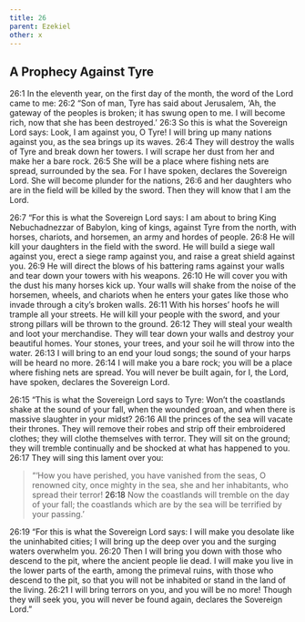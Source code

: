```yaml
---
title: 26
parent: Ezekiel
other: x
---
```


## A Prophecy Against Tyre

<a name="26:1">26:1</a> In the eleventh year, on the first day of the month, the word of the Lord came to me: <a name="26:2">26:2</a> “Son of man, Tyre has said about Jerusalem, ‘Ah, the gateway of the peoples is broken; it has swung open to me. I will become rich, now that she has been destroyed.’ <a name="26:3">26:3</a> So this is what the Sovereign Lord says: Look, I am against you, O Tyre! I will bring up many nations against you, as the sea brings up its waves. <a name="26:4">26:4</a> They will destroy the walls of Tyre and break down her towers. I will scrape her dust from her and make her a bare rock. <a name="26:5">26:5</a> She will be a place where fishing nets are spread, surrounded by the sea. For I have spoken, declares the Sovereign Lord. She will become plunder for the nations, <a name="26:6">26:6</a> and her daughters who are in the field will be killed by the sword. Then they will know that I am the Lord.

<a name="26:7">26:7</a> “For this is what the Sovereign Lord says: I am about to bring King Nebuchadnezzar of Babylon, king of kings, against Tyre from the north, with horses, chariots, and horsemen, an army and hordes of people. <a name="26:8">26:8</a> He will kill your daughters in the field with the sword. He will build a siege wall against you, erect a siege ramp against you, and raise a great shield against you. <a name="26:9">26:9</a> He will direct the blows of his battering rams against your walls and tear down your towers with his weapons. <a name="26:10">26:10</a> He will cover you with the dust his many horses kick up. Your walls will shake from the noise of the horsemen, wheels, and chariots when he enters your gates like those who invade through a city’s broken walls. <a name="26:11">26:11</a> With his horses’ hoofs he will trample all your streets. He will kill your people with the sword, and your strong pillars will be thrown to the ground. <a name="26:12">26:12</a> They will steal your wealth and loot your merchandise. They will tear down your walls and destroy your beautiful homes. Your stones, your trees, and your soil he will throw into the water. <a name="26:13">26:13</a> I will bring to an end your loud songs; the sound of your harps will be heard no more. <a name="26:14">26:14</a> I will make you a bare rock; you will be a place where fishing nets are spread. You will never be built again, for I, the Lord, have spoken, declares the Sovereign Lord.

<a name="26:15">26:15</a> “This is what the Sovereign Lord says to Tyre: Won’t the coastlands shake at the sound of your fall, when the wounded groan, and when there is massive slaughter in your midst? <a name="26:16">26:16</a> All the princes of the sea will vacate their thrones. They will remove their robes and strip off their embroidered clothes; they will clothe themselves with terror. They will sit on the ground; they will tremble continually and be shocked at what has happened to you. <a name="26:17">26:17</a> They will sing this lament over you:

> “‘How you have perished, you have vanished from the seas,
> O renowned city, once mighty in the sea,
> she and her inhabitants, who spread their terror!
> <a name="26:18">26:18</a> Now the coastlands will tremble
> on the day of your fall;
> the coastlands which are by the sea will be terrified by your passing.’

<a name="26:19">26:19</a> “For this is what the Sovereign Lord says: I will make you desolate like the uninhabited cities; I will bring up the deep over you and the surging waters overwhelm you. <a name="26:20">26:20</a> Then I will bring you down with those who descend to the pit, where the ancient people lie dead. I will make you live in the lower parts of the earth, among the primeval ruins, with those who descend to the pit, so that you will not be inhabited or stand in the land of the living. <a name="26:21">26:21</a> I will bring terrors on you, and you will be no more! Though they will seek you, you will never be found again, declares the Sovereign Lord.”
